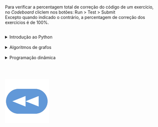Para verificar a percentagem total de correção do código de um exercício, no _Codeboard_ cliclem nos botões:  Run > Test > Submit
<br>Excepto quando indicado o contrário, a percentagem de correção dos exercícios é de 100%.

<br>

<details>
    <summary>Introdução ao Python</summary>

<ul>
<details><summary><a href="1ºT/aloca.html">Aloca</a> -- <a href="https://codeboard.io/projects/311283">Codeboard</a></summary></details>
<details><summary><a href="1ºT/apelidos.html">Apelidos</a> -- <a href="https://codeboard.io/projects/311284">Codeboard</a></summary></details>
<details><summary><a href="1ºT/cruzamentos.html">Cruzamentos</a> -- <a href="https://codeboard.io/projects/311285">Codeboard</a></summary></details>
<details><summary><a href="1ºT/diferentes.html">Diferentes</a></summary></details>
<details><summary><a href="1ºT/fatoriza.html">Fatoriza</a></summary></details>
<details><summary><a href="1ºT/formata.html">Formata</a> -- <a href="https://codeboard.io/projects/312631">Codeboard</a></summary></details>
<details><summary><a href="1ºT/formula1.html">Formula 1</a></summary></details>
<details><summary><a href="1ºT/frequencia.html">Frequência</a> -- <a href="https://codeboard.io/projects/311413">Codeboard</a></summary></details>
<details><summary><a href="1ºT/futebol.html">Futebol</a> -- <a href="https://codeboard.io/projects/311417">Codeboard</a></summary></details>
<details><summary><a href="1ºT/hacker.html">Hacker</a> -- <a href="https://codeboard.io/projects/311431">Codeboard</a></summary></details>
<details><summary><a href="1ºT/horario.html">Horário</a> -- <a href="https://codeboard.io/projects/312630">Codeboard</a></summary></details>
<details><summary><a href="1ºT/isbn.html">ISBN</a> -- <a href="https://codeboard.io/projects/311435">Codeboard</a></summary></details>
<details><summary><a href="1ºT/repete.html">Repete</a></summary></details>
<details><summary><a href="1ºT/robot.html">Robot</a> -- <a href="https://codeboard.io/projects/311441">Codeboard</a></summary></details>
<details><summary><a href="1ºT/area.html">Area</a></summary></details>
</ul>
</details>

<br>

<details>
    <summary>Algoritmos de grafos</summary>

<ul>
<details><summary><a href="2ºT/area.html">Aloca</a> -- <a href="https://codeboard.io/projects/318576">Codeboard</a></summary></details>
<details><summary><a href="2ºT/cavalo.html">Cavalo</a> -- <a href="https://codeboard.io/projects/318579">Codeboard</a></summary></details>
<details><summary><a href="2ºT/cidade.html">Cidade</a> -- <a href="https://codeboard.io/projects/318582">Codeboard</a></summary></details>
<details><summary><a href="2ºT/continente.html">Continente</a> -- <a href="https://codeboard.io/projects/318584">Codeboard</a></summary></details>
<details><summary><a href="2ºT/erdos.html">Erdos</a> -- <a href="https://codeboard.io/projects/318585">Codeboard</a></summary></details>
<details><summary><a href="2ºT/labirinto.html">Labirinto</a> -- <a href="https://codeboard.io/projects/318586">Codeboard</a></summary></details>
<details><summary><a href="2ºT/travessia.html">Travessia</a> -- <a href="https://codeboard.io/projects/318588">Codeboard</a></summary></details>
<details><summary><a href="2ºT/viagem.html">Viagem</a> -- <a href="https://codeboard.io/projects/318589">Codeboard</a></summary></details>
<details><summary><a href="2ºT/centros.html">Centros</a></summary></details>
<details><summary><a href="2ºT/distancia.html">Distância</a></summary></details>
<details><summary><a href="2ºT/viagemT.html">[I] Viagem Torneio 2022/2023 (20% /30% / 40% - dependendo do "temperamento")</a> -- <a href="https://codeboard.io/projects/382825">Codeboard</a></summary></details>
</ul>
</details>

<br>

<details>
    <summary>Programação dinâmica</summary>

<ul>
<details><summary><a href="3ºT/crescente.html">Crescente</a> -- <a href="https://codeboard.io/projects/323208">Codeboard</a></summary></details>
<details><summary><a href="3ºT/espaca.html">Espaça</a> -- <a href="https://codeboard.io/projects/323210">Codeboard</a></summary></details>
<details><summary><a href="3ºT/ladrao.html">Ladrão</a> -- <a href="https://codeboard.io/projects/323211">Codeboard</a></summary></details>
<details><summary><a href="3ºT/robot.html">Robot</a> -- <a href="https://codeboard.io/projects/323212">Codeboard</a></summary></details>
<details><summary><a href="3ºT/saque.html">Saque</a> -- <a href="https://codeboard.io/projects/323213">Codeboard</a></summary></details>
<details><summary><a href="3ºT/soma.html">Soma</a> -- <a href="https://codeboard.io/projects/323214">Codeboard</a></summary></details>
<details><summary><a href="3ºT/soma.html">Válidas</a> -- <a href="https://codeboard.io/projects/323215">Codeboard</a></summary></details>
</ul>
</details>

<br><br>

[![retroceder](https://raw.githubusercontent.com/David81820/Recursos-LCC/main/Rewind.png)](https://david81820.github.io/Recursos-LCC/2ano/2sem/LA2)

